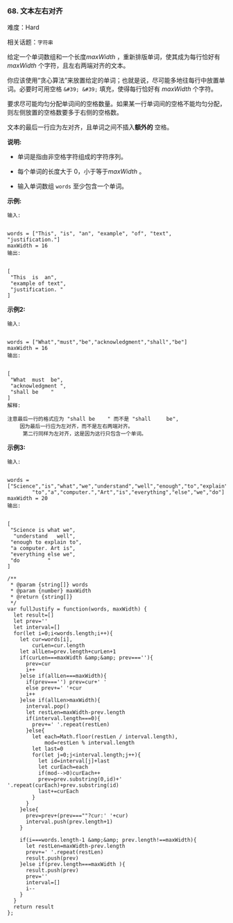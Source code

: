### 68. 文本左右对齐

难度：Hard

相关话题：`字符串`

给定一个单词数组和一个长度*maxWidth* ，重新排版单词，使其成为每行恰好有*maxWidth* 个字符，且左右两端对齐的文本。



你应该使用&ldquo;贪心算法&rdquo;来放置给定的单词；也就是说，尽可能多地往每行中放置单词。必要时可用空格 `&#39; &#39;` 填充，使得每行恰好有 *maxWidth* 个字符。



要求尽可能均匀分配单词间的空格数量。如果某一行单词间的空格不能均匀分配，则左侧放置的空格数要多于右侧的空格数。



文本的最后一行应为左对齐，且单词之间不插入**额外的** 空格。



**说明:** 




* 单词是指由非空格字符组成的字符序列。

* 每个单词的长度大于 0，小于等于*maxWidth* 。

* 输入单词数组  `words` 至少包含一个单词。





**示例:** 





```
输入:


words = ["This", "is", "an", "example", "of", "text", "justification."]
maxWidth = 16
输出:


[
 "This  is  an",
 "example of text",
 "justification. "
]

```


**示例2:** 





```
输入:


words = ["What","must","be","acknowledgment","shall","be"]
maxWidth = 16
输出:


[
 "What  must  be",
 "acknowledgment ",
 "shall be    "
]
解释:

注意最后一行的格式应为 "shall be    " 而不是 "shall     be",
    因为最后一行应为左对齐，而不是左右两端对齐。       
     第二行同样为左对齐，这是因为这行只包含一个单词。

```


**示例3:** 





```
输入:


words = ["Science","is","what","we","understand","well","enough","to","explain",
        "to","a","computer.","Art","is","everything","else","we","do"]
maxWidth = 20
输出:


[
 "Science is what we",
  "understand   well",
 "enough to explain to",
 "a computer. Art is",
 "everything else we",
 "do         "
]

```



```
/**
 * @param {string[]} words
 * @param {number} maxWidth
 * @return {string[]}
 */
var fullJustify = function(words, maxWidth) {
  let result=[]
  let prev=''
  let interval=[]
  for(let i=0;i<words.length;i++){
    let cur=words[i],
        curLen=cur.length
    let allLen=prev.length+curLen+1
    if(curLen===maxWidth &amp;&amp; prev===''){
      prev=cur
      i++
    }else if(allLen===maxWidth){
      if(prev==='') prev=cur+' '
      else prev+=' '+cur
      i++
    }else if(allLen>maxWidth){
      interval.pop()
      let restLen=maxWidth-prev.length
      if(interval.length===0){
        prev+=' '.repeat(restLen)
      }else{
        let each=Math.floor(restLen / interval.length),
            mod=restLen % interval.length
        let last=0
        for(let j=0;j<interval.length;j++){
          let id=interval[j]+last
          let curEach=each
          if(mod-->0)curEach++
          prev=prev.substring(0,id)+' '.repeat(curEach)+prev.substring(id)
          last+=curEach
        }
      }
    }else{
      prev=prev+(prev===""?cur:' '+cur)
      interval.push(prev.length+1)
    }
    
    if(i===words.length-1 &amp;&amp; prev.length!==maxWidth){
      let restLen=maxWidth-prev.length
      prev+=' '.repeat(restLen)
      result.push(prev)
    }else if(prev.length===maxWidth ){
      result.push(prev)
      prev=''
      interval=[]
      i--
    }
  }
  return result
};



```

